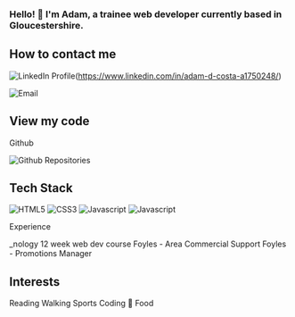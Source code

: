 ### Hello! 👋 I'm Adam, a trainee web developer currently based in Gloucestershire.


## How to contact me


![LinkedIn Profile](https://img.shields.io/badge/LinkedIn-0077B5?style=for-the-badge&logo=linkedin&logoColor=white)(https://www.linkedin.com/in/adam-d-costa-a1750248/)

![Email](https://img.shields.io/badge/Gmail-D14836?style=for-the-badge&logo=gmail&logoColor=white)


## View my code

Github

![Github Repositories](https://img.shields.io/badge/GitHub-100000?style=for-the-badge&logo=github&logoColor=white)


## Tech Stack

![HTML5](https://img.shields.io/badge/HTML5-E34F26?style=for-the-badge&logo=html5&logoColor=white)
![CSS3](https://img.shields.io/badge/CSS3-1572B6?style=for-the-badge&logo=css3&logoColor=white)
![Javascript](https://img.shields.io/badge/JavaScript-F7DF1E?style=for-the-badge&logo=javascript&logoColor=black)
![Javascript](https://img.shields.io/badge/Sass-CC6699?style=for-the-badge&logo=sass&logoColor=white)


Experience

_nology 12 week web dev course
Foyles - Area Commercial Support
Foyles - Promotions Manager


## Interests

Reading
Walking
Sports
Coding
:stuffed_flatbread: Food




<!--
**AdamDCosta/AdamDCosta** is a ✨ _special_ ✨ repository because its `README.md` (this file) appears on your GitHub profile.

Here are some ideas to get you started:

- 🔭 I’m currently working on ...
- 🌱 I’m currently learning ...
- 👯 I’m looking to collaborate on ...
- 🤔 I’m looking for help with ...
- 💬 Ask me about ...
- 📫 How to reach me: ...
- 😄 Pronouns: ...
- ⚡ Fun fact: ...
-->
